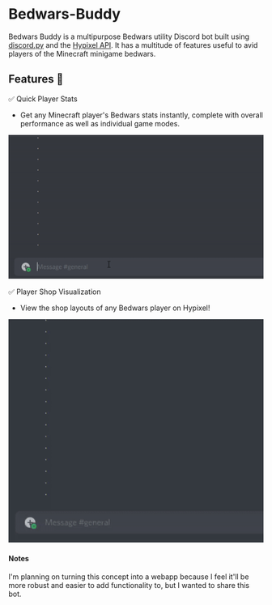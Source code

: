 # Bedwars-Buddy

Bedwars Buddy is a multipurpose Bedwars utility Discord bot built using [discord.py](https://discordpy.readthedocs.io/en/stable/index.html) and the [Hypixel API](https://api.hypixel.net/). It has a multitude of features useful to avid players of the Minecraft minigame bedwars.

## Features 📑

✅ Quick Player Stats
  * Get any Minecraft player's Bedwars stats instantly, complete with overall performance as well as individual game modes.
<p align="center">
  <img src="stat_functionality.gif" alt="animated" />
</p>

✅ Player Shop Visualization
  * View the shop layouts of any Bedwars player on Hypixel!
<p align="center">
  <img src="shop_functionality.gif" alt="animated" />
</p>



#### Notes
I'm planning on turning this concept into a webapp because I feel it'll be more robust and easier to add functionality to, but I wanted to share this bot.
